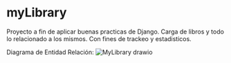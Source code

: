 # myLibrary

Proyecto a fin de aplicar buenas practicas de Django.
Carga de libros y todo lo relacionado a los mismos. Con fines de trackeo y estadisticos.

Diagrama de Entidad Relación:
![MyLibrary drawio](https://user-images.githubusercontent.com/35976464/184579506-6e65e564-814c-438c-b09c-69b6a44f5f1c.png)
